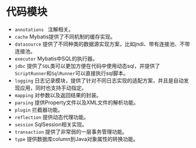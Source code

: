 # 代码模块

- `annotations ` 注解相关。
- `cache` Mybatis提供了不同机制的缓存实现。
- `datasource` 提供了不同种类的数据源实现方案，比如jndi、带有连接池、不带连接池。
- `executor` Mybatis中SQL的执行器。
- `jdbc` 提供了`SQL`类可以更加方便在代码中使用动态sql，并提供了`ScriptRunner`和`SqlRunner`可以直接执行sql脚本。
- `logging` 日志记录模块，提供了针对不同日志实现的适配方案，并且是自动发现应用，同时也支持手动指定。
- `mapping` 对参数以及返回结果的封装。
- `parsing` 提供Property文件以及XML文件的解析功能。
- `plugin` 拦截器功能。
- `reflection` 提供动态代理功能。
- `session` SqlSession相关实现。
- `transaction` 提供了非常弱的一层事务管理功能。
- `type` 提供数据库column到Java对象属性的转换功能。